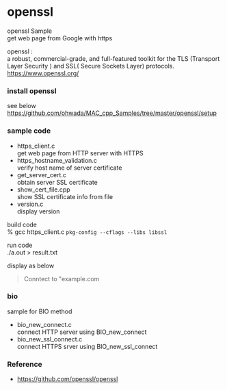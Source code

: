 openssl
===============

openssl Sample <br/>
get web page from Google with https  <br/>

openssl : <br/>
a robust, commercial-grade, and full-featured toolkit for the TLS (Transport Layer Security )  and SSL( Secure Sockets Layer) protocols. <br/>
https://www.openssl.org/ <br/>


###  install openssl 
see below <br/>
https://github.com/ohwada/MAC_cpp_Samples/tree/master/openssl/setup <br/>


### sample code
- https_client.c <br/>
get web page from HTTP server with HTTPS
- https_hostname_validation.c <br/>
verify host name of server certificate <br/>
- get_server_cert.c <br/>
obtain server SSL certificate <br/>
- show_cert_file.cpp <br/>
 show SSL certificate info from file <br/>
- version.c <br/>
display version <br/>


build code <br/>
% gcc https_client.c `pkg-config --cflags --libs libssl` <br/>

run code  <br/>
./a.out > result.txt <br/>

display as below <br/>
> Conntect to "example.com <br/>

### bio <br/>
sample for BIO method <br/>
- bio_new_connect.c <br/>
connect HTTP server using BIO_new_connect <br/>
- bio_new_ssl_connect.c <br/>
connect HTTPS srver using BIO_new_ssl_connect <br/>


### Reference <br/>
- https://github.com/openssl/openssl

